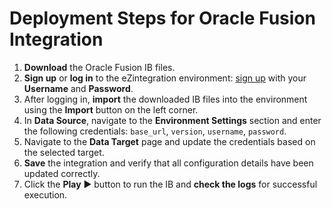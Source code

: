 # Deployment Steps for Oracle Fusion Integration

1. **Download** the Oracle Fusion IB files.  
2. **Sign up** or **log in** to the eZintegration environment: [sign up](https://system-na14-west.bizdata360.com/#/start-free-trial?utm_source=github&utm_medium=social&utm_campaign=readme&utm_content=oracle_fusion_readme_link) with your **Username** and **Password**.  
3. After logging in, **import** the downloaded IB files into the environment using the **Import** button on the left corner.  
4. In **Data Source**, navigate to the **Environment Settings** section and enter the following credentials: `base_url`, `version`, `username`, `password`.    
5. Navigate to the **Data Target** page and update the credentials based on the selected target.  
6. **Save** the integration and verify that all configuration details have been updated correctly.  
7. Click the **Play** ▶️ button to run the IB and **check the logs** for successful execution. 
